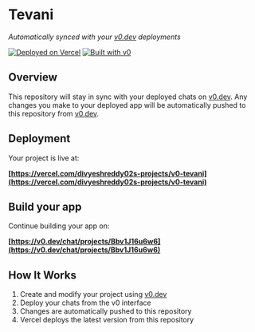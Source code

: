 # Tevani

*Automatically synced with your [v0.dev](https://v0.dev) deployments*

[![Deployed on Vercel](https://img.shields.io/badge/Deployed%20on-Vercel-black?style=for-the-badge&logo=vercel)](https://vercel.com/divyeshreddy02s-projects/v0-tevani)
[![Built with v0](https://img.shields.io/badge/Built%20with-v0.dev-black?style=for-the-badge)](https://v0.dev/chat/projects/Bbv1J16u6w6)

## Overview

This repository will stay in sync with your deployed chats on [v0.dev](https://v0.dev).
Any changes you make to your deployed app will be automatically pushed to this repository from [v0.dev](https://v0.dev).

## Deployment

Your project is live at:

**[https://vercel.com/divyeshreddy02s-projects/v0-tevani](https://vercel.com/divyeshreddy02s-projects/v0-tevani)**

## Build your app

Continue building your app on:

**[https://v0.dev/chat/projects/Bbv1J16u6w6](https://v0.dev/chat/projects/Bbv1J16u6w6)**

## How It Works

1. Create and modify your project using [v0.dev](https://v0.dev)
2. Deploy your chats from the v0 interface
3. Changes are automatically pushed to this repository
4. Vercel deploys the latest version from this repository